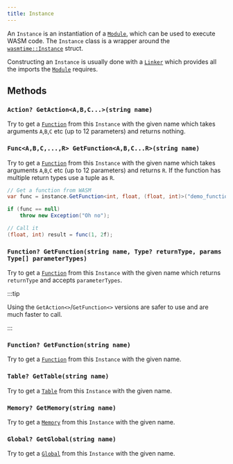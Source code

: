 ```yaml
---
title: Instance
---
```


An `Instance` is an instantiation of a [`Module`](./module.md), which can be used to execute WASM code. The `Instance` class is a wrapper around the [`wasmtime::Instance`](https://docs.rs/wasmtime/latest/wasmtime/struct.Instance.html) struct.

Constructing an `Instance` is usually done with a [`Linker`](./linker.md) which provides all the imports the [`Module`](./module.md) requires.

## Methods

### `Action? GetAction<A,B,C...>(string name)`

Try to get a [`Function`](./function.md) from this `Instance` with the given name which takes arguments `A`,`B`,`C` etc (up to 12 parameters) and returns nothing.

### `Func<A,B,C,...,R> GetFunction<A,B,C...R>(string name)`

Try to get a [`Function`](./function.md) from this `Instance` with the given name which takes arguments `A`,`B`,`C` etc (up to 12 parameters) and returns `R`. If the function has multiple return types use a tuple as `R`.

```csharp
// Get a function from WASM
var func = instance.GetFunction<int, float, (float, int)>("demo_function");

if (func == null)
    throw new Exception("Oh no");

// Call it
(float, int) result = func(1, 2f);
```

### `Function? GetFunction(string name, Type? returnType, params Type[] parameterTypes)`

Try to get a [`Function`](./function.md) from this `Instance` with the given name which returns `returnType` and accepts `parameterTypes`.

:::tip

Using the `GetAction<>`/`GetFunction<>` versions are safer to use and are much faster to call.

:::

### `Function? GetFunction(string name)`

Try to get a [`Function`](./function.md) from this `Instance` with the given name.

### `Table? GetTable(string name)`

Try to get a [`Table`](./table.md) from this `Instance` with the given name.

### `Memory? GetMemory(string name)`

Try to get a [`Memory`](./memory.md) from this `Instance` with the given name.

### `Global? GetGlobal(string name)`

Try to get a [`Global`](./global.md) from this `Instance` with the given name.